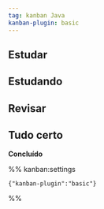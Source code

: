 ```yaml
---
tag: kanban Java
kanban-plugin: basic
---
```


## Estudar

## Estudando

## Revisar

## Tudo certo

**Concluído**


%% kanban:settings
```
{"kanban-plugin":"basic"}
```
%%